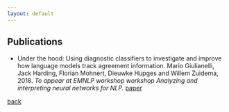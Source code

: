 ```yaml
---
layout: default
---
```


## Publications


* Under the hood: Using diagnostic classifiers to investigate and improve how language models track agreement information. Mario Giulianelli, Jack Harding, Florian Mohnert, Dieuwke Hupges and Willem Zuidema, 2018. _To appear at EMNLP workshop workshop Analyzing and interpreting neural networks for NLP._ [paper](https://arxiv.org/abs/1808.08079)

[back](./)
